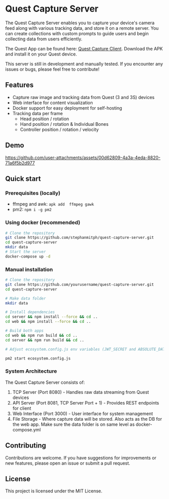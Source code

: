 # Quest Capture Server
The Quest Capture Server enables you to capture your device's camera feed along with various tracking data, and store it on a remote server. You can create collections with custom prompts to guide users and begin collecting data from users efficiently.

The Quest App can be found here: [Quest Capture Client](https://github.com/stephanmitph/quest-capture-client). Download the APK and install it on your Quest device.

This server is still in development and manually tested. If you encounter any issues or bugs, please feel free to contribute!

## Features
- Capture raw image and tracking data from Quest (3 and 3S) devices
- Web interface for content visualization
- Docker support for easy deployment for self-hosting
- Tracking data per frame
  - Head position / rotation
  - Hand position / rotation & Individual Bones
  - Controller position / rotation / velocity

## Demo

https://github.com/user-attachments/assets/00d62809-4a3a-4eda-8820-71a6f5b2d977


## Quick start  

### Prerequisites (locally)
- ffmpeg and awk: `apk add  ffmpeg gawk`
- pm2: `npm i -g pm2`

### Using docker (recommended)
```bash
# Clone the repository
git clone https://github.com/stephanmitph/quest-capture-server.git
cd quest-capture-server
mkdir data
# Start the server
docker-compose up -d
```
### Manual installation
```bash
# Clone the repository
git clone https://github.com/yourusername/quest-capture-server.git
cd quest-capture-server

# Make data folder
mkdir data

# Install dependencies
cd server && npm install --force && cd ..
cd web && npm install --force && cd ..

# Build both apps
cd web && npm run build && cd ..
cd server && npm run build && cd ..

# Adjust ecosystem.config.js env variables (JWT_SECRET and ABSOLUTE_DATA_PATH). Docker env should be ok

pm2 start ecosystem.config.js

```

### System Architecture
The Quest Capture Server consists of:

1. TCP Server (Port 8080) - Handles raw data streaming from Quest devices
2. API Server (Port 8081, TCP Server Port + 1) - Provides REST endpoints for client
3. Web Interface (Port 3000) - User interface for system management
4. File Storage - Where capture data will be stored. Also acts as the DB for the web app. Make sure the data folder is on same level as docker-compose.yml

## Contributing

Contributions are welcome. If you have suggestions for improvements or new features, please open an issue or submit a pull request.

## License

This project is licensed under the MIT License.
